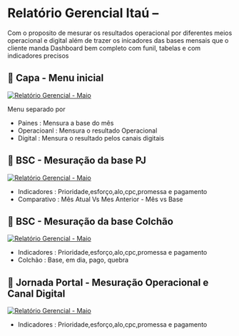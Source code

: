 
# Relatório Gerencial Itaú – 

Com o proposito de mesurar os resultados operacional por diferentes meios operacional e digital além de trazer os inicadores das bases mensais que o cliente manda
Dashboard bem completo com funil, tabelas e com indicadores precisos 



## 📄 Capa - Menu inicial
[![Relatório Gerencial - Maio](https://raw.githubusercontent.com/rasta-slaine/DashBoard---Gerencial-Itau/refs/heads/main/Gerencial%20Ita%C3%BA%20-%20img1.png)](https://www.itau.com.br)

Menu separado por
- Paines : Mensura a base do mês
- Operacioanl : Mensura o resultado Operacional
- Digital : Mensura o resultado pelos canais digitais

  



## 📄 BSC - Mesuração da base PJ
[![Relatório Gerencial - Maio](https://raw.githubusercontent.com/rasta-slaine/DashBoard---Gerencial-Itau/refs/heads/main/Gerencial%20Ita%C3%BA%20-%20img2-1.png)](https://www.itau.com.br)

- Indicadores : Prioridade,esforço,alo,cpc,promessa e pagamento
- Comparativo : Mês Atual Vs Mes Anterior - Mês vs Base





## 📄 BSC - Mesuração da base Colchão
[![Relatório Gerencial - Maio](https://raw.githubusercontent.com/rasta-slaine/DashBoard---Gerencial-Itau/refs/heads/main/Gerencial%20Ita%C3%BA%20-%20img3-1.png)](https://www.itau.com.br)

- Indicadores : Prioridade,esforço,alo,cpc,promessa e pagamento
- Colchão : Base, em dia, pago, quebra



  

## 📄 Jornada Portal - Mesuração Operacional e Canal Digital
[![Relatório Gerencial - Maio](https://raw.githubusercontent.com/rasta-slaine/DashBoard---Gerencial-Itau/refs/heads/main/Gerencial%20Ita%C3%BA%20-%20img4-1.png)](https://www.itau.com.br)

- Indicadores : Prioridade,esforço,alo,cpc,promessa e pagamento

